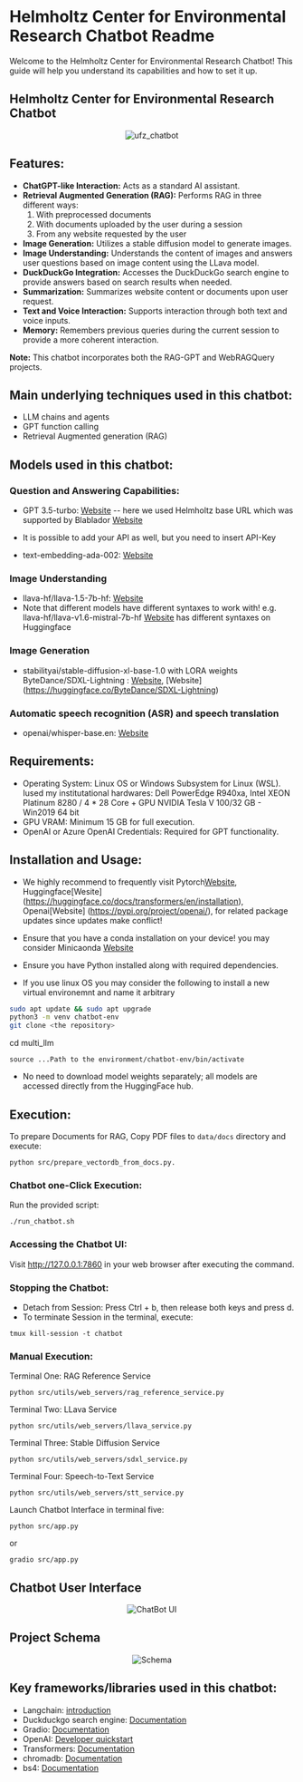 # Helmholtz Center for Environmental Research Chatbot Readme

Welcome to the Helmholtz Center for Environmental Research Chatbot! This guide will help you understand its capabilities and how to set it up.

## Helmholtz Center for Environmental Research Chatbot
<div align="center">
  <img src="images/ufz_chatbot.png" alt="ufz_chatbot">
</div>

## Features:
- **ChatGPT-like Interaction:** Acts as a standard AI assistant.
- **Retrieval Augmented Generation (RAG):** Performs RAG in three different ways:
  1. With preprocessed documents
  2. With documents uploaded by the user during a session
  3. From any website requested by the user
- **Image Generation:** Utilizes a stable diffusion model to generate images.
- **Image Understanding:** Understands the content of images and answers user questions based on image content using the LLava model.
- **DuckDuckGo Integration:** Accesses the DuckDuckGo search engine to provide answers based on search results when needed.
- **Summarization:** Summarizes website content or documents upon user request.
- **Text and Voice Interaction:** Supports interaction through both text and voice inputs.
- **Memory:** Remembers previous queries during the current session to provide a more coherent interaction.

**Note:** This chatbot incorporates both the RAG-GPT and WebRAGQuery projects.



## Main underlying techniques used in this chatbot:
- LLM chains and agents
- GPT function calling
- Retrieval Augmented generation (RAG)

## Models used in this chatbot:
### Question and Answering Capabilities:
- GPT 3.5-turbo: [Website](https://platform.openai.com/docs/models) -- here we used Helmholtz base URL which was supported by Blablador [Website](https://strube1.pages.jsc.fz-juelich.de/2024-02-talk-lips-blablador/#/title-slide)
- It is possible to add your API as well, but you need to insert API-Key

- text-embedding-ada-002: [Website](https://platform.openai.com/docs/models)

### Image Understanding
- llava-hf/llava-1.5-7b-hf: [Website](https://huggingface.co/llava-hf/llava-1.5-7b-hf)  
- Note that different models have different syntaxes to work with! e.g. llava-hf/llava-v1.6-mistral-7b-hf [Website](https://huggingface.co/llava-hf/llava-v1.6-mistral-7b-hf) has different syntaxes on Huggingface

### Image Generation

- stabilityai/stable-diffusion-xl-base-1.0 with LORA weights ByteDance/SDXL-Lightning : [Website](https://huggingface.co/stabilityai/stable-diffusion-xl-base-1.0), [Website] (https://huggingface.co/ByteDance/SDXL-Lightning)

### Automatic speech recognition (ASR) and speech translation

- openai/whisper-base.en: [Website](https://huggingface.co/openai/whisper-base.en)

## Requirements:
- Operating System: Linux OS or Windows Subsystem for Linux (WSL). Iused my institutational hardwares: Dell PowerEdge R940xa, Intel XEON Platinum 8280 / 4 * 28 Core + GPU NVIDIA Tesla V 100/32 GB -	Win2019 64 bit 
- GPU VRAM: Minimum 15 GB for full execution.
- OpenAI or Azure OpenAI Credentials: Required for GPT functionality.

## Installation and Usage:

- We highly recommend to frequently visit
	Pytorch[Website](https://pytorch.org/), 
	Huggingface[Wesite] (https://huggingface.co/docs/transformers/en/installation),
	Openai[Website] (https://pypi.org/project/openai/), for related package updates since updates make conflict!

- Ensure that you have a conda installation on your device! you may consider Minicaonda [Website](https://docs.anaconda.com/miniconda/#quick-command-line-install)

- Ensure you have Python installed along with required dependencies.

- If you use linux OS you may consider the following to install a new virtual environemnt and name it arbitrary

```bash
sudo apt update && sudo apt upgrade
python3 -m venv chatbot-env
git clone <the repository>
```
cd multi_llm
```
source ...Path to the environment/chatbot-env/bin/activate
```






- No need to download model weights separately; all models are accessed directly from the HuggingFace hub.

## Execution:

To prepare Documents for RAG, Copy PDF files to `data/docs` directory and execute:
```
python src/prepare_vectordb_from_docs.py.
```

### Chatbot one-Click Execution:
Run the provided script: 
```
./run_chatbot.sh
```
### Accessing the Chatbot UI:
Visit http://127.0.0.1:7860 in your web browser after executing the command.

### Stopping the Chatbot:
- Detach from Session:
Press Ctrl + b, then release both keys and press d.
- To terminate Session in the terminal, execute: 
```
tmux kill-session -t chatbot
```

### Manual Execution:
Terminal One: RAG Reference Service
```
python src/utils/web_servers/rag_reference_service.py
```
Terminal Two: LLava Service
```
python src/utils/web_servers/llava_service.py
```
Terminal Three: Stable Diffusion Service
```
python src/utils/web_servers/sdxl_service.py
```
Terminal Four: Speech-to-Text Service
```
python src/utils/web_servers/stt_service.py
```
Launch Chatbot Interface in terminal five:
```
python src/app.py
```
or
```
gradio src/app.py
```

## Chatbot User Interface
<div align="center">
  <img src="images/UI.png" alt="ChatBot UI">
</div>


## Project Schema
<div align="center">
  <img src="images/Schema.png" alt="Schema">
</div>

## Key frameworks/libraries used in this chatbot:
- Langchain: [introduction](https://python.langchain.com/docs/get_started/introduction)
- Duckduckgo search engine: [Documentation](https://pypi.org/project/duckduckgo-search/)
- Gradio: [Documentation](https://www.gradio.app/docs/interface)
- OpenAI: [Developer quickstart](https://platform.openai.com/docs/quickstart?context=python)
- Transformers: [Documentation](https://huggingface.co/docs/transformers/en/index)
- chromadb: [Documentation](https://docs.trychroma.com/)
- bs4: [Documentation](https://beautiful-soup-4.readthedocs.io/en/latest/)